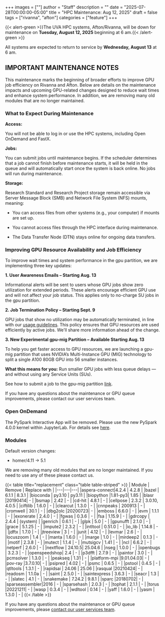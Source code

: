 +++
images = [""]
author = "Staff"
description = ""
date = "2025-07-28T00:00:00-05:00"
title = "HPC Maintenance: Aug 12, 2025"
draft = false
tags = ["rivanna", "afton"]
categories = ["feature"]
+++

{{< alert-green >}}The UVA HPC systems, Afton/Rivanna, will be down for maintenance on <strong>Tuesday, August 12, 2025</strong> beginning at 6 am.{{< /alert-green >}}

All systems are expected to return to service by **Wednesday, August 13** at 6 am.

## IMPORTANT MAINTENANCE NOTES

This maintenance marks the beginning of broader efforts to improve GPU job efficiency on Rivanna and Afton. Below are details on the maintenance impacts and upcoming GPU-related changes designed to reduce wait times and enhance system performance. In addition, we are removing many old modules that are no longer maintained.  

### What to Expect During Maintenance 

**Access:**
 
You will not be able to log in or use the HPC systems, including Open OnDemand and FastX. 

**Jobs:**
 
You can submit jobs until maintenance begins. If the scheduler determines that a job cannot finish before maintenance starts, it will be held in the queue and will automatically start once the system is back online. No jobs will run during maintenance. 

**Storage:**
 
Research Standard and Research Project storage remain accessible via Server Message Block (SMB) and Network File System (NFS) mounts, meaning: 

- You can access files from other systems (e.g., your computer) if mounts are set up. 

- You cannot access files through the HPC interface during maintenance. 

- The Data Transfer Node (DTN) stays online for ongoing data transfers. 


### Improving GPU Resource Availability and Job Efficiency 

To improve wait times and system performance in the gpu partition, we are implementing three key updates: 

**1. User Awareness Emails – Starting Aug. 13** 
    
Informational alerts will be sent to users whose GPU jobs show zero utilization for extended periods. These alerts encourage efficient GPU use and will not affect your job status. This applies only to no-charge SU jobs in the gpu partition. 

**2. Job Termination Policy – Starting Sept. 9** 
    
GPU jobs that show no utilization may be automatically terminated, in line with our [usage guidelines](https://www.rc.virginia.edu/userinfo/hpc/job-alerts/). This policy ensures that GPU resources are used efficiently by active jobs. We'll share more information ahead of the change. 

 
**3. New Experimental gpu-mig Partition – Available Starting Aug. 13** 
    
To help you get faster access to GPU resources, we are launching a gpu-mig partition that uses NVIDIA’s Multi-Instance GPU (MIG) technology to split a single A100 80GB GPU into 56 smaller instances. 

**What this means for you:** Run smaller GPU jobs with less queue delays — and without using any Service Units (SUs).  

See how to submit a job to the gpu-mig partition [link](https://www.rc.virginia.edu/userinfo/hpc/slurm/#mig-gpu-partition). 

If you have any questions about the maintenance or GPU queue improvements, please contact our user services team. 

### Open OnDemand

The PySpark Interactive App will be removed. Please use the new PySpark 4.0.0 kernel within JupyterLab. For details see [here](/userinfo/hpc/software/spark).

### Modules

Default version changes:
- homer/4.11 &rarr; 5.1

We are removing many old modules that are no longer maintained. If you need to use any of these please contact us.

{{< table title="replacement" class="table table-striped" >}}
| Module | Remove | Replace with |
|---|---|---|
|aspera-connect|4.2.4  | 4.2.8 |
|bazel        | 6.1.1  | 8.3.1 |
|bioconda     | py3.10 | py3.11 |
|biopython    |1.81-py3| 1.85 |
|blasr        |20190414| - |
|bsmap        | 2.42   | - |
|cd-hit       | 4.8.1  | - |
|cellpose     | 2.3.2  | 3.0.10, 4.0.5 |
|ciftilib     | 1.6.0  | - |
|clearcut     | 1.3.0  | - |
|cnnpeaks     | 200913 | - |
|cromwell     | 30.1   | - |
|dbg2olc      |20200723| - |
|emboss       | 6.6.0  | - |
|evm          | 1.1.1  | - |
|exonerate    | 2.4.0  | - |
|fgwas        | 0.3.6  | - |
|fsa          | 1.15.9 | - |
|gdrcopy      | 2.4.4  | (system) |
|genrich      | 0.6.1  | - |
|glpk         | 5.0    | - |
|gpunufft     | 2.1.0  | - |
|grace        | 5.1.25 | - |
|impute2      | 2.3.2  | - |
|intltool     | 0.51.0 | - |
|io_lib       | 1.14.8 | - |
|jdftx        | 1.7.0  | - |
|jtreeview    | 3      | - |
|junit        | 4.12   | - |
|levmar       | 2.6    | - |
|locuszoom    | 1.4    | - |
|manta        | 1.6.0  | - |
|marge        | 1.0    | - |
|mirdeep2     | 0.1.3  | - |
|motif        | 2.3.8  | - |
|mutect       | 1.1.4  | - |
|mutsigcv     | 1.41   | - |
|ncl          | 6.6.2  | - |
|netperf      | 2.6.0  | - |
|nextflow     | 24.10.5| 25.04.6 |
|nseg         | 1.0.0  | - |
|openbugs     | 3.2.3  | - |
|openspeedshop| 2.4    | - |
|p3dfft       | 2.7.9  | - |
|paintor      | 3.0    | - |
|pcmsolver    | 1.3.0  | - |
|peakseq      | 1.31   | - |
|platform-mpi |9.01.04.03| - |
|pov-ray      |3.7.0.10| - |
|psipred      | 4.02   | - |
|psmc         | 0.6.5  | - |
|pstool       | 0.4.5  | - |
|qtltools     | 1.3.1  | - |
|rapidsai     | 24.06  | 25.06 |
|rasqual      |20210424| - |
|readosm      | 1.1.0a | - |
|saint        | 2.5.0  | - |
|saintexpress | 3.6.3  | - |
|seacr        | 1.3    | - |
|slatec       | 4.1    | - |
|snakemake    | 7.24.2 | 9.8.1 |
|sparc        |20180702| - |
|sparseassembler|2016  | - |
|sparsehash   | 2.0.3  | - |
|tophat       | 2.1.1  | - |
|torus        |20221211| - |
|wasp         | 0.3.4  | - |
|wdltool      | 0.14   | - |
|yaff         | 1.6.0  | - |
|yasm         | 1.3.0  | - |
{{< /table >}}

If you have any questions about the maintenance or GPU queue improvements, please [contact our user services team](https://www.rc.virginia.edu/support/). 
